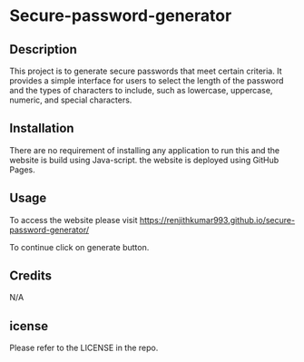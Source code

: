# Secure-password-generator

## Description

This project is to generate secure passwords that meet certain criteria. It provides a simple interface for users to select the length of the password and the types of characters to include, such as lowercase, uppercase, numeric, and special characters.



## Installation

There are no requirement of installing any application to run this and the website is build using Java-script.
the website is deployed using GitHub Pages.


## Usage

To access the website please visit https://renjithkumar993.github.io/secure-password-generator/

To continue click on generate button.

## Credits
N/A

## icense
Please refer to the LICENSE in the repo.